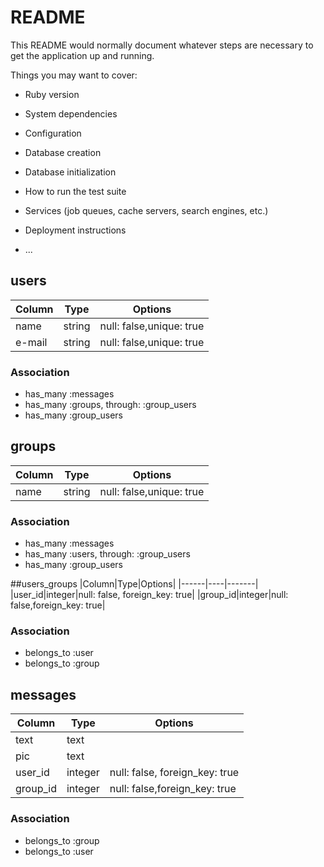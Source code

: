 # README

This README would normally document whatever steps are necessary to get the
application up and running.

Things you may want to cover:

* Ruby version

* System dependencies

* Configuration

* Database creation

* Database initialization

* How to run the test suite

* Services (job queues, cache servers, search engines, etc.)

* Deployment instructions

* ...
## users
|Column|Type|Options|
|------|----|-------|
|name|string|null: false,unique: true|
|e-mail|string|null: false,unique: true|

### Association
- has_many :messages
- has_many :groups, through: :group_users
- has_many :group_users



## groups
|Column|Type|Options|
|------|----|-------|
|name|string|null: false,unique: true|

### Association
- has_many :messages
- has_many :users, through: :group_users
- has_many :group_users



##users_groups
|Column|Type|Options|
|------|----|-------|
|user_id|integer|null: false, foreign_key: true|
|group_id|integer|null: false,foreign_key: true|

### Association
- belongs_to :user
- belongs_to :group



## messages
|Column|Type|Options|
|------|----|-------|
|text|text||
|pic|text||
|user_id|integer|null: false, foreign_key: true|
|group_id|integer|null: false,foreign_key: true|

### Association
- belongs_to :group
- belongs_to :user





